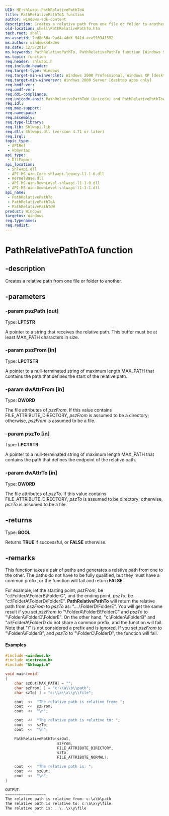 ```yaml
---
UID: NF:shlwapi.PathRelativePathToA
title: PathRelativePathToA function
author: windows-sdk-content
description: Creates a relative path from one file or folder to another.
old-location: shell\PathRelativePathTo.htm
tech.root: shell
ms.assetid: 7ed8d50a-2ad4-4ddf-941d-aea593341592
ms.author: windowssdkdev
ms.date: 12/5/2018
ms.keywords: PathRelativePathTo, PathRelativePathTo function [Windows Shell], PathRelativePathToA, PathRelativePathToW, _win32_PathRelativePathTo, shell.PathRelativePathTo, shlwapi/PathRelativePathTo, shlwapi/PathRelativePathToA, shlwapi/PathRelativePathToW
ms.topic: function
req.header: shlwapi.h
req.include-header: 
req.target-type: Windows
req.target-min-winverclnt: Windows 2000 Professional, Windows XP [desktop apps only]
req.target-min-winversvr: Windows 2000 Server [desktop apps only]
req.kmdf-ver: 
req.umdf-ver: 
req.ddi-compliance: 
req.unicode-ansi: PathRelativePathToW (Unicode) and PathRelativePathToA (ANSI)
req.idl: 
req.max-support: 
req.namespace: 
req.assembly: 
req.type-library: 
req.lib: Shlwapi.lib
req.dll: Shlwapi.dll (version 4.71 or later)
req.irql: 
topic_type:
 - APIRef
 - kbSyntax
api_type:
 - DllExport
api_location:
 - Shlwapi.dll
 - API-MS-Win-Core-shlwapi-legacy-l1-1-0.dll
 - KernelBase.dll
 - API-MS-Win-DownLevel-shlwapi-l1-1-0.dll
 - API-MS-Win-DownLevel-shlwapi-l1-1-1.dll
api_name:
 - PathRelativePathTo
 - PathRelativePathToA
 - PathRelativePathToW
product: Windows
targetos: Windows
req.typenames: 
req.redist: 
---
```


# PathRelativePathToA function


## -description


Creates a relative path from one file or folder to another.


## -parameters




### -param pszPath [out]

Type: <b>LPTSTR</b>

A pointer to a string that receives the relative path. This buffer must be at least MAX_PATH characters in size.


### -param pszFrom [in]

Type: <b>LPCTSTR</b>

A pointer to a null-terminated string of maximum length MAX_PATH that contains the path that defines the start of the relative path.


### -param dwAttrFrom [in]

Type: <b>DWORD</b>

The file attributes of <i>pszFrom</i>. If this value contains FILE_ATTRIBUTE_DIRECTORY, <i>pszFrom</i> is assumed to be a directory; otherwise, <i>pszFrom</i> is assumed to be a file.


### -param pszTo [in]

Type: <b>LPCTSTR</b>

A pointer to a null-terminated string of maximum length MAX_PATH that contains the path that defines the endpoint of the relative path.


### -param dwAttrTo [in]

Type: <b>DWORD</b>

The file attributes of <i>pszTo</i>. If this value contains FILE_ATTRIBUTE_DIRECTORY, <i>pszTo</i> is assumed to be directory; otherwise, <i>pszTo</i> is assumed to be a file.


## -returns



Type: <b>BOOL</b>

Returns <b>TRUE</b> if successful, or <b>FALSE</b> otherwise.




## -remarks



This function takes a pair of paths and generates a relative path from one to the other. The paths do not have to be fully qualified, but they must have a common prefix, or the function will fail and return <b>FALSE</b>.

For example, let the starting point, <i>pszFrom</i>, be "c:\FolderA\FolderB\FolderC", and the ending point, <i>pszTo</i>, be "c:\FolderA\FolderD\FolderE". <b>PathRelativePathTo</b> will return the relative path from <i>pszFrom</i> to <i>pszTo</i> as: "..\..\FolderD\FolderE". You will get the same result if you set <i>pszFrom</i> to "\FolderA\FolderB\FolderC" and <i>pszTo</i> to "\FolderA\FolderD\FolderE". On the other hand, "c:\FolderA\FolderB" and "a:\FolderA\FolderD do not share a common prefix, and the function will fail. Note that "\\" is not considered a prefix and is ignored. If you set <i>pszFrom</i> to "\\FolderA\FolderB", and <i>pszTo</i> to "\\FolderC\FolderD", the function will fail.


#### Examples




```cpp
#include <windows.h>
#include <iostream.h>
#include "Shlwapi.h"

void main(void)
{
    char szOut[MAX_PATH] = "";
    char szFrom[ ] = "c:\\a\\b\\path";
    char szTo[ ] = "c:\\a\\x\\y\\file";

    cout  <<  "The relative path is relative from: ";
    cout  <<  szFrom;
    cout  <<  "\n";

    cout  <<  "The relative path is relative to: ";
    cout  <<  szTo;
    cout  <<  "\n";

    PathRelativePathTo(szOut,
                       szFrom,
                       FILE_ATTRIBUTE_DIRECTORY,
                       szTo,
                       FILE_ATTRIBUTE_NORMAL);

    cout  <<  "The relative path is: ";
    cout  <<  szOut;
    cout  <<  "\n";
}

OUTPUT:
==================
The relative path is relative from: c:\a\b\path
The relative path is relative to: c:\a\x\y\file
The relative path is: ..\..\x\y\file
```





